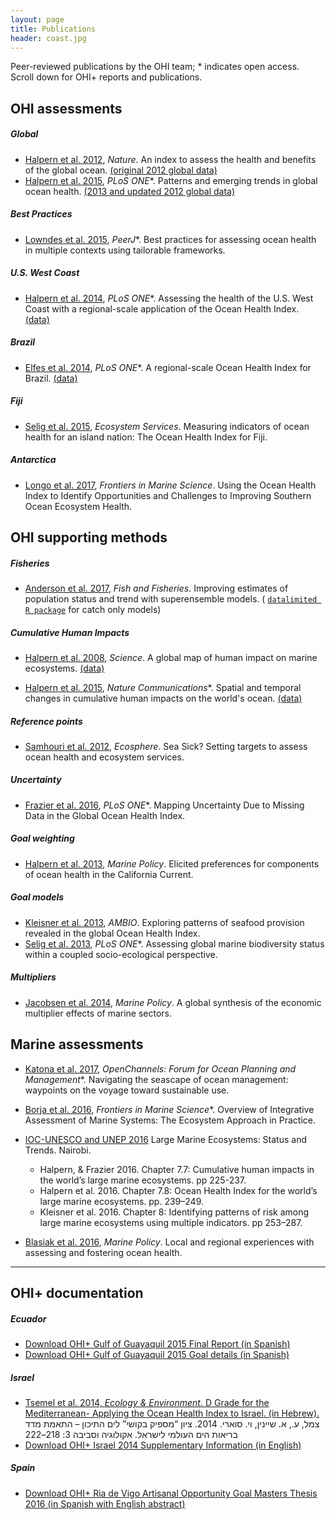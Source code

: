 ```yaml
---
layout: page
title: Publications
header: coast.jpg
---
```


Peer-reviewed publications by the OHI team; * indicates open access.  
Scroll down for OHI+ reports and publications.  

## OHI assessments

##### Global

- <a href="http://www.nature.com/nature/journal/v488/n7413/full/nature11397.html" target="_blank">Halpern et al. 2012</a>, *Nature*.
An index to assess the health and benefits of the global ocean.
<a href="ftp://ohi.nceas.ucsb.edu/pub/data/2012/layers.html" target="_blank">(original 2012 global data)</a>  
- <a href="http://journals.plos.org/plosone/article?id=10.1371/journal.pone.0117863" target="_blank">Halpern et al. 2015</a>, *PLoS ONE*\*.
Patterns and emerging trends in global ocean health.
<a href="https://github.com/OHI-Science/ohi-global/blob/master/eez2013/OHI2013_PLOS.zip?raw=true" target="_blank">(2013 and updated 2012 global data)</a>

##### Best Practices

- <a href="http://doi.org/10.7717/peerj.1503" target="_blank">Lowndes et al. 2015</a>, *PeerJ*\*. Best practices for assessing ocean health in multiple contexts using tailorable frameworks.

##### U.S. West Coast

- <a href="http://www.plosone.org/article/info%3Adoi%2F10.1371%2Fjournal.pone.0098995" target="_blank">Halpern et al. 2014</a>, *PLoS ONE*\*.
Assessing the health of the U.S. West Coast with a regional-scale application of the Ocean Health Index.
<a href="https://github.com/OHI-Science/ohi-uswest/blob/master/USwest_PLOS.zip?raw=true" target="_blank">(data)</a>

##### Brazil

- <a href="http://www.plosone.org/article/info%3Adoi%2F10.1371%2Fjournal.pone.0092589" target="_blank">Elfes et al. 2014</a>, *PLoS ONE*\*. A regional-scale Ocean Health Index for Brazil. <a href="http://ohi.nceas.ucsb.edu/data/br-2012/" target="_blank">(data)</a>

##### Fiji

- <a href="http://www.sciencedirect.com/science/article/pii/S2212041614001363" target="_blank">Selig et al. 2015</a>, *Ecosystem Services*.
Measuring indicators of ocean health for an island nation: The Ocean Health Index for Fiji.

##### Antarctica

- <a href="http://journal.frontiersin.org/article/10.3389/fmars.2017.00020/full" target="_blank">Longo et al. 2017</a>, *Frontiers in Marine Science*.
Using the Ocean Health Index to Identify Opportunities and Challenges to Improving Southern Ocean Ecosystem Health.


## OHI supporting methods

#####  Fisheries

- <a href="http://onlinelibrary.wiley.com/doi/10.1111/faf.12200/full" target="_blank">Anderson et al. 2017</a>, *Fish and Fisheries*.
Improving estimates of population status and trend with superensemble models.  (
<a href="https://github.com/datalimited/datalimited#stock-assessment-methods-for-data-limited-fisheries" target="_blank">`datalimited R package`</a> for catch only models)


#####  Cumulative Human Impacts

- <a href="http://www.sciencemag.org/content/319/5865/948.abstract" target="_blank">Halpern et al. 2008</a>, *Science*.
A global map of human impact on marine ecosystems.
<a href="https://www.nceas.ucsb.edu/globalmarine/impacts" target="_blank">(data)</a>  

- <a href="http://www.nature.com/ncomms/2015/150714/ncomms8615/full/ncomms8615.html">Halpern et al. 2015</a>, *Nature Communications*\*.
Spatial and temporal changes in cumulative human impacts on the world's ocean.
<a href="https://knb.ecoinformatics.org/#view/doi:10.5063/F19Z92TW" target="_blank">(data)</a>


##### Reference points

- <a href="http://www.esajournals.org/doi/abs/10.1890/ES11-00366.1" target="_blank">Samhouri et al. 2012</a>, *Ecosphere*.
Sea Sick? Setting targets to assess ocean health and ecosystem services.

##### Uncertainty

- <a href="http://journals.plos.org/plosone/article?id=10.1371%2Fjournal.pone.0160377" target="_blank">Frazier et al. 2016</a>, *PLoS ONE*\*.
Mapping Uncertainty Due to Missing Data in the Global Ocean Health Index.  

##### Goal weighting

- <a href="http://www.sciencedirect.com/science/article/pii/S0308597X13000286" target="_blank">Halpern et al. 2013</a>, *Marine Policy*.
Elicited preferences for components of ocean health in the California Current.

##### Goal models

- <a href="http://link.springer.com/article/10.1007/s13280-013-0447-x" target="_blank">Kleisner et al. 2013</a>, *AMBIO*.
Exploring patterns of seafood provision revealed in the global Ocean Health Index.  
- <a href="http://www.plosone.org/article/info%3Adoi%2F10.1371%2Fjournal.pone.0060284" target="_blank">Selig et al. 2013</a>, *PLoS ONE*\*. Assessing global marine biodiversity status within a coupled socio-ecological perspective.

##### Multipliers

- <a href="http://www.sciencedirect.com/science/article/pii/S0308597X13002169" target="_blank">Jacobsen et al. 2014</a>, *Marine Policy*.
A global synthesis of the economic multiplier effects of marine sectors.

## Marine assessments

- <a href="https://www.openchannels.org/literature/16817" target="_blank">Katona et al. 2017</a>, *OpenChannels: Forum for Ocean Planning and Management*\*.
Navigating the seascape of ocean management: waypoints on the voyage toward sustainable use. 

- <a href="http://journal.frontiersin.org/article/10.3389/fmars.2016.00020/full" target="_blank">Borja et al. 2016</a>, *Frontiers in Marine Science*\*.
Overview of Integrative Assessment of Marine Systems: The Ecosystem Approach in Practice.  

- <a href="http://www.geftwap.org/publications/lmes-technical-report/view" target="_blank">IOC-UNESCO and UNEP 2016</a> Large Marine Ecosystems: Status and Trends. Nairobi. 
    - Halpern, & Frazier 2016. Chapter 7.7: Cumulative human impacts in the world’s large marine ecosystems. pp 225-237.
    - Halpern et al. 2016. Chapter 7.8: Ocean Health Index for the world’s large marine ecosystems. pp. 239–249.
    - Kleisner et al. 2016. Chapter 8: Identifying patterns of risk among large marine ecosystems using multiple indicators. pp 253–287.

- <a href="http://www.sciencedirect.com/science/article/pii/S0308597X16302937" target="_blank">Blasiak et al. 2016</a>, *Marine Policy*.
Local and regional experiences with assessing and fostering ocean health.  

---- 

## OHI+ documentation

##### Ecuador

- <a href="https://github.com/OHI-Science/ohi-science.github.io/raw/dev/assets/downloads/pubs/OHI%2BGulfodeGuayaquil_2015_InformeFinal.pdf" target="_blank">Download OHI+ Gulf of Guayaquil 2015 Final Report (in Spanish)</a>
- <a href="https://github.com/OHI-Science/ohi-science.github.io/raw/3c6babb40348e62b322abadad086ece565411adf/assets/downloads/pubs/OHI%2BGulfodeGuayaquil_2015_Metas.zip" target="_blank">Download OHI+ Gulf of Guayaquil 2015 Goal details (in Spanish)</a>

##### Israel

- <a href="http://magazine.isees.org.il/ArticlePage.aspx?ArticleId=456" target="_blank">Tsemel et al. 2014, <em>Ecology & Environment</em>. D Grade for the Mediterranean- Applying the Ocean Health Index to Israel. (in Hebrew).</a>
צמל, ע., א. שיינין, וי. סוארי. 2014. ציון “מספיק בקושי” לים התיכון – התאמת מדד בריאות הים העולמי לישראל. אקולוגיה וסביבה 3: 218–222 
- <a href="https://github.com/OHI-Science/ohi-science.github.io/raw/dev/assets/downloads/pubs/OHI%2BIsrael_2014.pdf" target="_blank">Download OHI+ Israel 2014 Supplementary Information (in English)</a> 
  
##### Spain

- <a href="https://github.com/OHI-Science/ohi-science.github.io/blob/master/assets/downloads/pubs/OHI%2BRiadeVigoAO_2015.pdf" target="_blank">Download OHI+ Ria de Vigo Artisanal Opportunity Goal Masters Thesis 2016 (in Spanish with English abstract)</a> 


